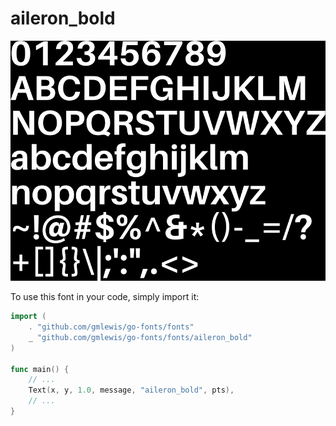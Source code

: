 # aileron_bold

![aileron_bold](aileron_bold.png)

To use this font in your code, simply import it:

```go
import (
	. "github.com/gmlewis/go-fonts/fonts"
	_ "github.com/gmlewis/go-fonts/fonts/aileron_bold"
)

func main() {
	// ...
	Text(x, y, 1.0, message, "aileron_bold", pts),
	// ...
}
```

